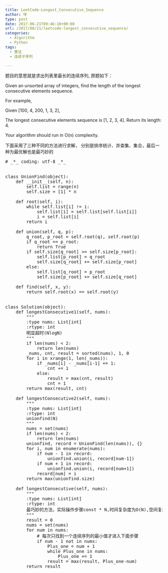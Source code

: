 ```yaml
---
title: LeetCode-Longest_Consecutive_Sequence
author: 咩
type: post
date: 2017-06-21T09:46:10+00:00
url: /2017/06/21/leetcode-longest_consecutive_sequence/
categories:
  - Algorithm
  - Python
tags:
  - 算法
  - 连续子序列

---
```

题目的意思就是求出列表里最长的连续序列, 原题如下：

Given an unsorted array of integers, find the length of the longest consecutive elements sequence.

For example,
  
Given [100, 4, 200, 1, 3, 2],
  
The longest consecutive elements sequence is [1, 2, 3, 4]. Return its length: 4.

Your algorithm should run in O(n) complexity.

下面采用了三种不同的方法进行求解， 分别是排序统计、并查集、集合，最后一种为最优解也是最巧妙的

<pre class="lang:python decode:1"># _*_ coding: utf-8 _*_


class UnionFind(object):
    def __init__(self, n):
        self.list = range(n)
        self.size = [1] * n
    
    def root(self, i):
        while self.list[i] != i:
            self.list[i] = self.list[self.list[i]]
            i = self.list[i]
        return i
    
    def union(self, q, p):
        q_root, p_root = self.root(q), self.root(p)
        if q_root == p_root:
            return True
        if self.size[q_root] >= self.size[p_root]:
            self.list[p_root] = q_root
            self.size[q_root] += self.size[p_root]
        else:
            self.list[q_root] = p_root
            self.size[p_root] += self.size[q_root]
    
    def find(self, x, y):
        return self.root(x) == self.root(y)


class Solution(object):
    def longestConsecutive1(self, nums):
        """
        :type nums: List[int]
        :rtype: int
        明显超时(NlogN)
        """
        if len(nums) &lt; 2:
            return len(nums)
        _nums, cnt, result = sorted(nums), 1, 0
        for i in xrange(1, len(_nums)):
            if _nums[i] - _nums[i-1] == 1:
                cnt += 1
            else:
                result = max(cnt, result)
                cnt = 1
        return max(result, cnt)
        
    def longestConsecutive2(self, nums):
        """
        :type nums: List[int]
        :rtype: int
        unionfind(N)
        """
        nums = set(nums)
        if len(nums) &lt; 2:
            return len(nums)
        unionfind, record = UnionFind(len(nums)), {}
        for i, num in enumerate(nums):
            if num - 1 in record:
                unionfind.union(i, record[num-1])
            if num + 1 in record:
                unionfind.union(i, record[num+1])
            record[num] = i
        return max(unionfind.size)
    
    def longestConsecutive(self, nums):
        """
        :type nums: List[int]
        :rtype: int
        最巧妙的方法，实际操作步骤const * N,时间复杂度为O(N),空间复杂度为O(N)
        """
        result = 0
        nums = set(nums)
        for num in nums:
            # 每次只找到一个连续序列的最小值才进入下面步骤
            if num - 1 not in nums:
                Plus_one = num + 1
                while Plus_one in nums:
                    Plus_one += 1
                result = max(result, Plus_one-num)
        return result
</pre>